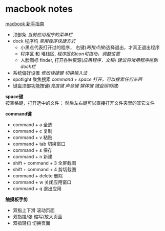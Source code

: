 macbook notes
===

[macbook 新手指南](https://www.jianshu.com/p/702c568bea64)


- 顶部条  *当前应用程序的菜单栏*
- dock 程序坞 *常用程序快捷方式*  
    + 小黑点代表打开过的程序， 右键(*两指点按*)选择退出，才真正退出程序
    + 程序区 和 堆栈区, *程序区的icon可拖动，调整位置*
    + 人脸图标 finder, 打开各种资源(*应用程序，文稿*)  *建议将常用程序拖到dock栏*
- 系统偏好设置 *修改快捷键 切换输入法*
- spotlight 聚焦搜索  *command + space 打开，可以搜索任何东西*
- 键盘顶部功能按键(*亮度键 声音键 媒体键 键盘照明键*)

**space键**  
按空格键，打开选中的文件； 然后左右键可以直接打开文件夹里的其它文件


**command键** 
- command + a 全选
- command + c 复制
- command + v 粘贴
- command + tab 切换窗口
- command + s 保存
- command + n 新建
- shift + command + 3 全屏截图
- shift + command + 4 剪切截图
- command + delete 删除
- command + w 关闭应用窗口
- command + q 退出应用

**触摸板手势**  
- 双指上下滑  滚动页面
- 双指捏/张 缩写/放大页面
- 双指轻扫 切换页面


